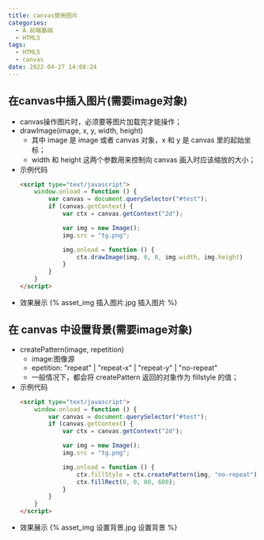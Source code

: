 ```yaml
---
title: canvas使用图片
categories:
  - A.前端基础
  - HTML5
tags:
  - HTML5
  - canvas
date: 2022-04-27 14:08:24
---
```

## 在canvas中插入图片(需要image对象)
- canvas操作图片时，必须要等图片加载完才能操作；
- drawImage(image, x, y, width, height)
  - 其中 image 是 image 或者 canvas 对象，x 和 y 是 canvas 里的起始坐标；
  - width 和 height 这两个参数用来控制向 canvas 画入时应该缩放的大小；
- 示例代码
  ```HTML
  <script type="text/javascript">
      window.onload = function () {
          var canvas = document.querySelector("#test");
          if (canvas.getContext) {
              var ctx = canvas.getContext("2d");
  
              var img = new Image();
              img.src = "tg.png";
  
              img.onload = function () {
                  ctx.drawImage(img, 0, 0, img.width, img.height)
              }
          }
      }
  </script>
  ```
- 效果展示
  {% asset_img 插入图片.jpg 插入图片 %}
## 在 canvas 中设置背景(需要image对象)
- createPattern(image, repetition)
  - image:图像源
  - epetition: "repeat" | "repeat-x" | "repeat-y" | "no-repeat" 
  - 一般情况下，都会将 createPattern 返回的对象作为 fillstyle 的值；
- 示例代码
  ```HTML
  <script type="text/javascript">
      window.onload = function () {
          var canvas = document.querySelector("#test");
          if (canvas.getContext) {
              var ctx = canvas.getContext("2d");
  
              var img = new Image();
              img.src = "tg.png";
  
              img.onload = function () {
                  ctx.fillStyle = ctx.createPattern(img, "no-repeat");
                  ctx.fillRect(0, 0, 00, 600);
              }
          }
      }
  </script>
  ```
- 效果展示
  {% asset_img 设置背景.jpg 设置背景 %}